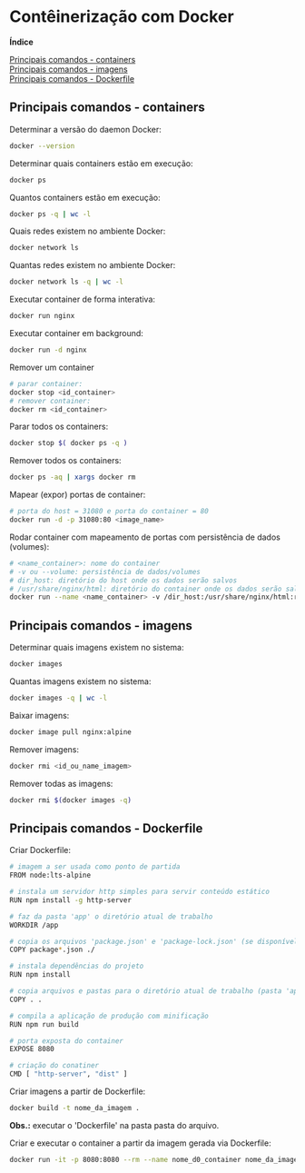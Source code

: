 # Contêinerização com Docker

**Índice**  

[Principais comandos - containers](#maincmdcont)  
[Principais comandos - imagens](#maincmdima)  
[Principais comandos - Dockerfile](#maindockfile)  

<div id='maincmdcont'/>

## Principais comandos - containers

Determinar a versão do daemon Docker:
```bash
docker --version
```

Determinar quais containers estão em execução:
```bash
docker ps
```

Quantos containers estão em execução:
```bash
docker ps -q | wc -l
```

Quais redes existem no ambiente Docker:  
```bash
docker network ls
```

Quantas redes existem no ambiente Docker:  
```bash
docker network ls -q | wc -l
```

Executar container de forma interativa:
```bash
docker run nginx
```

Executar container em background:
```bash
docker run -d nginx
```

Remover um container
```bash
# parar container:
docker stop <id_container>
# remover container:
docker rm <id_container>
```

Parar todos os containers:
```bash
docker stop $( docker ps -q )
```

Remover todos os containers:
```bash
docker ps -aq | xargs docker rm
```

Mapear (expor) portas de container:
```bash
# porta do host = 31080 e porta do container = 80
docker run -d -p 31080:80 <image_name>
```

Rodar container com mapeamento de portas com persistência de dados (volumes):
```bash
# <name_container>: nome do container
# -v ou --volume: persistência de dados/volumes
# dir_host: diretório do host onde os dados serão salvos
# /usr/share/nginx/html: diretório do container onde os dados serão salvos
docker run --name <name_container> -v /dir_host:/usr/share/nginx/html:ro -d nginx
```

## Principais comandos - imagens

<div id='maincmdima'/>

Determinar quais imagens existem no sistema:
```bash
docker images
```

Quantas imagens existem no sistema:
```bash
docker images -q | wc -l
```

Baixar imagens:
```bash
docker image pull nginx:alpine
```

Remover imagens:
```bash
docker rmi <id_ou_name_imagem>
```

Remover todas as imagens:
```bash
docker rmi $(docker images -q)
```

<div id='maindockfile'/>

## Principais comandos - Dockerfile

Criar Dockerfile:
```bash
# imagem a ser usada como ponto de partida
FROM node:lts-alpine

# instala um servidor http simples para servir conteúdo estático
RUN npm install -g http-server

# faz da pasta 'app' o diretório atual de trabalho
WORKDIR /app

# copia os arquivos 'package.json' e 'package-lock.json' (se disponível)
COPY package*.json ./

# instala dependências do projeto
RUN npm install

# copia arquivos e pastas para o diretório atual de trabalho (pasta 'app')
COPY . .

# compila a aplicação de produção com minificação
RUN npm run build

# porta exposta do container
EXPOSE 8080

# criação do conatiner
CMD [ "http-server", "dist" ]
```

Criar imagens a partir de Dockerfile:
```bash
docker build -t nome_da_imagem .
```

**Obs.:** executar o 'Dockerfile' na pasta pasta do arquivo.  

Criar e executar o container a partir da imagem gerada via Dockerfile:
```bash
docker run -it -p 8080:8080 --rm --name nome_d0_container nome_da_imagem
```


